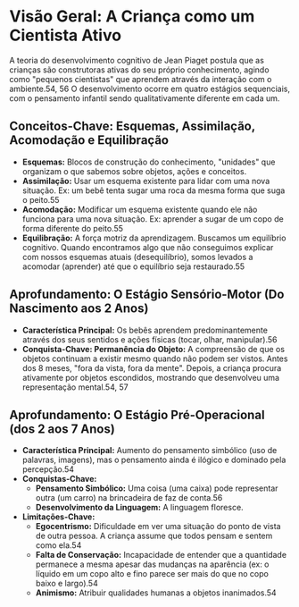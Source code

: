 # Visão Geral: A Criança como um Cientista Ativo

A teoria do desenvolvimento cognitivo de Jean Piaget postula que as crianças são construtoras ativas do seu próprio conhecimento, agindo como "pequenos cientistas" que aprendem através da interação com o ambiente.54, 56 O desenvolvimento ocorre em quatro estágios sequenciais, com o pensamento infantil sendo qualitativamente diferente em cada um.

## Conceitos-Chave: Esquemas, Assimilação, Acomodação e Equilibração
- **Esquemas:** Blocos de construção do conhecimento, "unidades" que organizam o que sabemos sobre objetos, ações e conceitos.
- **Assimilação:** Usar um esquema existente para lidar com uma nova situação. Ex: um bebê tenta sugar uma roca da mesma forma que suga o peito.55
- **Acomodação:** Modificar um esquema existente quando ele não funciona para uma nova situação. Ex: aprender a sugar de um copo de forma diferente do peito.55
- **Equilibração:** A força motriz da aprendizagem. Buscamos um equilíbrio cognitivo. Quando encontramos algo que não conseguimos explicar com nossos esquemas atuais (desequilíbrio), somos levados a acomodar (aprender) até que o equilíbrio seja restaurado.55

## Aprofundamento: O Estágio Sensório-Motor (Do Nascimento aos 2 Anos)
- **Característica Principal:** Os bebês aprendem predominantemente através dos seus sentidos e ações físicas (tocar, olhar, manipular).56
- **Conquista-Chave: Permanência do Objeto:** A compreensão de que os objetos continuam a existir mesmo quando não podem ser vistos. Antes dos 8 meses, "fora da vista, fora da mente". Depois, a criança procura ativamente por objetos escondidos, mostrando que desenvolveu uma representação mental.54, 57

## Aprofundamento: O Estágio Pré-Operacional (dos 2 aos 7 Anos)
- **Característica Principal:** Aumento do pensamento simbólico (uso de palavras, imagens), mas o pensamento ainda é ilógico e dominado pela percepção.54
- **Conquistas-Chave:**
    - **Pensamento Simbólico:** Uma coisa (uma caixa) pode representar outra (um carro) na brincadeira de faz de conta.56
    - **Desenvolvimento da Linguagem:** A linguagem floresce.
- **Limitações-Chave:**
    - **Egocentrismo:** Dificuldade em ver uma situação do ponto de vista de outra pessoa. A criança assume que todos pensam e sentem como ela.54
    - **Falta de Conservação:** Incapacidade de entender que a quantidade permanece a mesma apesar das mudanças na aparência (ex: o líquido em um copo alto e fino parece ser mais do que no copo baixo e largo).54
    - **Animismo:** Atribuir qualidades humanas a objetos inanimados.54